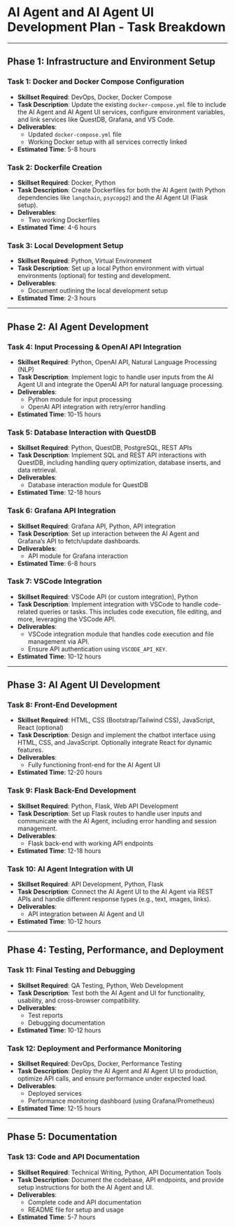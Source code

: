 # AI Agent and AI Agent UI Development Plan - Task Breakdown

---

## **Phase 1: Infrastructure and Environment Setup**

### **Task 1: Docker and Docker Compose Configuration**
- **Skillset Required**: DevOps, Docker, Docker Compose
- **Task Description**: Update the existing `docker-compose.yml` file to include the AI Agent and AI Agent UI services, configure environment variables, and link services like QuestDB, Grafana, and VS Code.
- **Deliverables**: 
  - Updated `docker-compose.yml` file
  - Working Docker setup with all services correctly linked
- **Estimated Time**: 5-8 hours

### **Task 2: Dockerfile Creation**
- **Skillset Required**: Docker, Python
- **Task Description**: Create Dockerfiles for both the AI Agent (with Python dependencies like `langchain`, `psycopg2`) and the AI Agent UI (Flask setup).
- **Deliverables**: 
  - Two working Dockerfiles
- **Estimated Time**: 4-6 hours

### **Task 3: Local Development Setup**
- **Skillset Required**: Python, Virtual Environment
- **Task Description**: Set up a local Python environment with virtual environments (optional) for testing and development.
- **Deliverables**: 
  - Document outlining the local development setup
- **Estimated Time**: 2-3 hours

---

## **Phase 2: AI Agent Development**

### **Task 4: Input Processing & OpenAI API Integration**
- **Skillset Required**: Python, OpenAI API, Natural Language Processing (NLP)
- **Task Description**: Implement logic to handle user inputs from the AI Agent UI and integrate the OpenAI API for natural language processing.
- **Deliverables**: 
  - Python module for input processing
  - OpenAI API integration with retry/error handling
- **Estimated Time**: 10-15 hours

### **Task 5: Database Interaction with QuestDB**
- **Skillset Required**: Python, QuestDB, PostgreSQL, REST APIs
- **Task Description**: Implement SQL and REST API interactions with QuestDB, including handling query optimization, database inserts, and data retrieval.
- **Deliverables**: 
  - Database interaction module for QuestDB
- **Estimated Time**: 12-18 hours

### **Task 6: Grafana API Integration**
- **Skillset Required**: Grafana API, Python, API integration
- **Task Description**: Set up interaction between the AI Agent and Grafana’s API to fetch/update dashboards.
- **Deliverables**: 
  - API module for Grafana interaction
- **Estimated Time**: 6-8 hours

### **Task 7: VSCode Integration**
- **Skillset Required**: VSCode API (or custom integration), Python
- **Task Description**: Implement integration with VSCode to handle code-related queries or tasks. This includes code execution, file editing, and more, leveraging the VSCode API.
- **Deliverables**: 
  - VSCode integration module that handles code execution and file management via API.
  - Ensure API authentication using `VSCODE_API_KEY`.
- **Estimated Time**: 10-12 hours

---

## **Phase 3: AI Agent UI Development**

### **Task 8: Front-End Development**
- **Skillset Required**: HTML, CSS (Bootstrap/Tailwind CSS), JavaScript, React (optional)
- **Task Description**: Design and implement the chatbot interface using HTML, CSS, and JavaScript. Optionally integrate React for dynamic features.
- **Deliverables**: 
  - Fully functioning front-end for the AI Agent UI
- **Estimated Time**: 12-20 hours

### **Task 9: Flask Back-End Development**
- **Skillset Required**: Python, Flask, Web API Development
- **Task Description**: Set up Flask routes to handle user inputs and communicate with the AI Agent, including error handling and session management.
- **Deliverables**: 
  - Flask back-end with working API endpoints
- **Estimated Time**: 12-18 hours

### **Task 10: AI Agent Integration with UI**
- **Skillset Required**: API Development, Python, Flask
- **Task Description**: Connect the AI Agent UI to the AI Agent via REST APIs and handle different response types (e.g., text, images, links).
- **Deliverables**: 
  - API integration between AI Agent and UI
- **Estimated Time**: 10-12 hours

---

## **Phase 4: Testing, Performance, and Deployment**

### **Task 11: Final Testing and Debugging**
- **Skillset Required**: QA Testing, Python, Web Development
- **Task Description**: Test both the AI Agent and UI for functionality, usability, and cross-browser compatibility.
- **Deliverables**: 
  - Test reports
  - Debugging documentation
- **Estimated Time**: 10-12 hours

### **Task 12: Deployment and Performance Monitoring**
- **Skillset Required**: DevOps, Docker, Performance Testing
- **Task Description**: Deploy the AI Agent and AI Agent UI to production, optimize API calls, and ensure performance under expected load.
- **Deliverables**: 
  - Deployed services
  - Performance monitoring dashboard (using Grafana/Prometheus)
- **Estimated Time**: 12-15 hours

---

## **Phase 5: Documentation**

### **Task 13: Code and API Documentation**
- **Skillset Required**: Technical Writing, Python, API Documentation Tools
- **Task Description**: Document the codebase, API endpoints, and provide setup instructions for both the AI Agent and UI.
- **Deliverables**: 
  - Complete code and API documentation
  - README file for setup and usage
- **Estimated Time**: 5-7 hours
